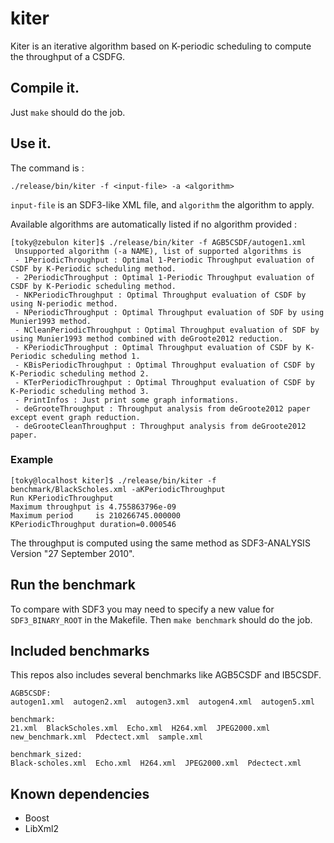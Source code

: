 # kiter

Kiter is an iterative algorithm based on K-periodic scheduling to compute the throughput of a CSDFG.



## Compile it.

Just ```make``` should do the job.

## Use it.

The command is :

```
./release/bin/kiter -f <input-file> -a <algorithm>
```
```input-file``` is an SDF3-like XML file, and ```algorithm``` the algorithm to apply.

Available algorithms are automatically listed if no algorithm provided :
```
[toky@zebulon kiter]$ ./release/bin/kiter -f AGB5CSDF/autogen1.xml 
 Unsupported algorithm (-a NAME), list of supported algorithms is 
 - 1PeriodicThroughput : Optimal 1-Periodic Throughput evaluation of CSDF by K-Periodic scheduling method.
 - 2PeriodicThroughput : Optimal 1-Periodic Throughput evaluation of CSDF by K-Periodic scheduling method.
 - NKPeriodicThroughput : Optimal Throughput evaluation of CSDF by using N-periodic method.
 - NPeriodicThroughput : Optimal Throughput evaluation of SDF by using Munier1993 method.
 - NCleanPeriodicThroughput : Optimal Throughput evaluation of SDF by using Munier1993 method combined with deGroote2012 reduction.
 - KPeriodicThroughput : Optimal Throughput evaluation of CSDF by K-Periodic scheduling method 1.
 - KBisPeriodicThroughput : Optimal Throughput evaluation of CSDF by K-Periodic scheduling method 2.
 - KTerPeriodicThroughput : Optimal Throughput evaluation of CSDF by K-Periodic scheduling method 3.
 - PrintInfos : Just print some graph informations.
 - deGrooteThroughput : Throughput analysis from deGroote2012 paper except event graph reduction.
 - deGrooteCleanThroughput : Throughput analysis from deGroote2012 paper.
```

### Example


```
[toky@localhost kiter]$ ./release/bin/kiter -f benchmark/BlackScholes.xml -aKPeriodicThroughput
Run KPeriodicThroughput
Maximum throughput is 4.755863796e-09
Maximum period     is 210266745.000000
KPeriodicThroughput duration=0.000546
```

The throughput is computed using the same method as SDF3-ANALYSIS Version "27 September 2010".


## Run the benchmark

To compare with SDF3 you may need to specify a new value for ```SDF3_BINARY_ROOT``` in the Makefile. 
Then ```make benchmark``` should do the job.

## Included benchmarks

This repos also includes several benchmarks like AGB5CSDF and IB5CSDF.

```
AGB5CSDF:
autogen1.xml  autogen2.xml  autogen3.xml  autogen4.xml  autogen5.xml

benchmark:
21.xml  BlackScholes.xml  Echo.xml  H264.xml  JPEG2000.xml  new_benchmark.xml  Pdectect.xml  sample.xml

benchmark_sized:
Black-scholes.xml  Echo.xml  H264.xml  JPEG2000.xml  Pdectect.xml
```


## Known dependencies
* Boost
* LibXml2
